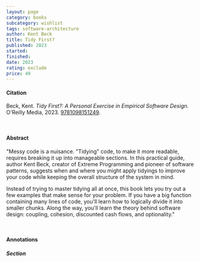 ```yaml
---
layout: page
category: books
subcategory: wishlist
tags: software-architecture
author: Kent Beck
title: Tidy First?
published: 2023
started:
finished:
date: 2023
rating: exclude
price: 49
---
```


#### Citation

Beck, Kent. *Tidy First?: A Personal Exercise in Empirical Software Design.* O'Reilly Media, 2023. [‎9781098151249](https://www.amazon.ca/Tidy-First-Personal-Exercise-Empirical/dp/1098151240/).

<br>

#### Abstract

"Messy code is a nuisance. "Tidying" code, to make it more readable, requires breaking it up into manageable sections. In this practical guide, author Kent Beck, creator of Extreme Programming and pioneer of software patterns, suggests when and where you might apply tidyings to improve your code while keeping the overall structure of the system in mind.

Instead of trying to master tidying all at once, this book lets you try out a few examples that make sense for your problem. If you have a big function containing many lines of code, you'll learn how to logically divide it into smaller chunks. Along the way, you'll learn the theory behind software design: coupling, cohesion, discounted cash flows, and optionality."

<br>

#### Annotations

##### Section
